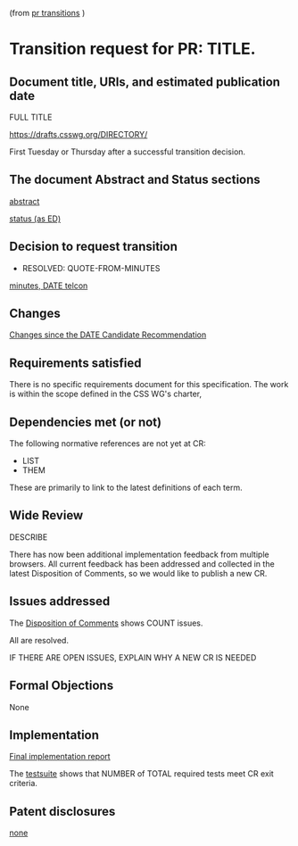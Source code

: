 (from [pr transitions](https://www.w3.org/Guide/transitions?profile=PR) )
<!-- read that link to understand how to fill in the template -->

# Transition request for PR: TITLE.

## Document title, URIs, and estimated publication date

FULL TITLE

https://drafts.csswg.org/DIRECTORY/

First Tuesday or Thursday after a successful transition decision.

## The document Abstract and Status sections

[abstract](https://drafts.csswg.org/DIRECTORY/#abstract)

[status (as ED)](https://drafts.csswg.org/DIRECTORY/#status)


## Decision to request transition

  - RESOLVED: QUOTE-FROM-MINUTES

[minutes, DATE telcon](https://lists.w3.org/Archives/Public/www-style/WHATEVER)

## Changes

[Changes since the DATE Candidate Recommendation](https://drafts.csswg.org/DIRECTORY/#changes)
<!-- no substantive chnges -->

## Requirements satisfied

There is no specific requirements document for this specification. The work
is within the scope defined in the CSS WG's charter,

## Dependencies met (or not)

<!--  no normative references to a Rescinded Recommendation -->

The following normative references are not yet at CR:

* LIST
* THEM

These are primarily to link to the latest definitions of each term.

## Wide Review

DESCRIBE

There has now been additional implementation feedback from multiple browsers.
All current feedback has been addressed and collected in the latest Disposition
of Comments, so we would like to publish a new CR.

## Issues addressed

The [Disposition of Comments](https://drafts.csswg.org/DIRECTORY/ISSUES) shows COUNT issues.

All are resolved.

IF THERE ARE OPEN ISSUES, EXPLAIN WHY A NEW CR IS NEEDED

## Formal Objections

None

## Implementation

[Final implementation report](https://test.csswg.org/suites/TEST_DIR/nightly-unstable/)

The [testsuite](https://test.csswg.org/harness/results/TEST_DIR/grouped/) shows that
NUMBER of TOTAL required tests meet CR exit criteria.

## Patent disclosures

[none](https://www.w3.org/2004/01/pp-impl/32061/status)
